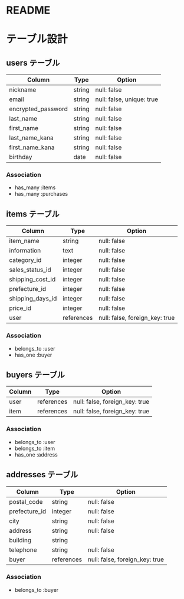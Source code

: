 # README

# テーブル設計

## users テーブル

| Column                    | Type   | Option                    |
| ------------------------- | ------ | ------------------------- |
| nickname                  | string | null: false               |
| email                     | string | null: false, unique: true |
| encrypted_password        | string | null: false               |
| last_name                 | string | null: false               |
| first_name                | string | null: false               |
| last_name_kana            | string | null: false               |
| first_name_kana           | string | null: false               |
| birthday                  | date   | null: false               |


### Association

- has_many :items
- has_many :purchases

## items テーブル
 
| Column           | Type       | Option                         |
| ---------------- | ---------- | ------------------------------ |
| item_name        | string     | null: false                    |
| information      | text       | null: false                    |
| category_id      | integer    | null: false                    |
| sales_status_id  | integer    | null: false                    |
| shipping_cost_id | integer    | null: false                    |
| prefecture_id    | integer    | null: false                    |
| shipping_days_id | integer    | null: false                    |
| price_id         | integer    | null: false                    |
| user             | references | null: false, foreign_key: true |

### Association

- belongs_to :user
- has_one :buyer

## buyers テーブル

| Column     | Type       | Option                         |
| ---------- | ---------- | ------------------------------ |
| user       | references | null: false, foreign_key: true | 
| item       | references | null: false, foreign_key: true |

### Association

- belongs_to :user
- belongs_to :item
- has_one :address

## addresses テーブル

| Column        | Type       | Option                         |
| ------------- | ---------- | ------------------------------ |
| postal_code   | string     | null: false                    |
| prefecture_id | integer    | null: false                    |
| city          | string     | null: false                    |
| address       | string     | null: false                    |
| building      | string     |                                |
| telephone     | string     | null: false                    |
| buyer         | references | null: false, foreign_key: true | 

### Association

- belongs_to :buyer


